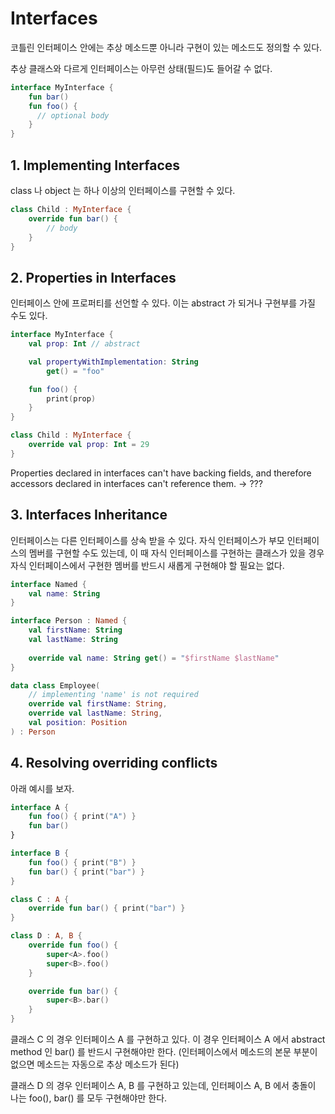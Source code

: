 # Interfaces

코틀린 인터페이스 안에는 추상 메소드뿐 아니라 구현이 있는 메소드도 정의할 수 있다.

추상 클래스와 다르게 인터페이스는 아무런 상태(필드)도 들어갈 수 없다.

 

```kotlin
interface MyInterface {
    fun bar()
    fun foo() {
      // optional body
    }
}
```

## 1. Implementing Interfaces

class 나 object 는 하나 이상의 인터페이스를 구현할 수 있다.

```kotlin
class Child : MyInterface {
    override fun bar() {
        // body
    }
}
```

## 2. Properties in Interfaces

인터페이스 안에 프로퍼티를 선언할 수 있다. 이는 abstract 가 되거나 구현부를 가질 수도 있다. 

```kotlin
interface MyInterface {
    val prop: Int // abstract

    val propertyWithImplementation: String
        get() = "foo"

    fun foo() {
        print(prop)
    }
}

class Child : MyInterface {
    override val prop: Int = 29
}
```

Properties declared in interfaces can't have backing fields, and therefore accessors declared in interfaces can't reference them. → ???

## 3. Interfaces Inheritance

인터페이스는 다른 인터페이스를 상속 받을 수 있다. 자식 인터페이스가 부모 인터페이스의 멤버를 구현할 수도 있는데, 이 때 자식 인터페이스를 구현하는 클래스가 있을 경우 자식 인터페이스에서 구현한 멤버를 반드시 새롭게 구현해야 할 필요는 없다.

```kotlin
interface Named {
    val name: String
}

interface Person : Named {
    val firstName: String
    val lastName: String
    
    override val name: String get() = "$firstName $lastName"
}

data class Employee(
    // implementing 'name' is not required
    override val firstName: String,
    override val lastName: String,
    val position: Position
) : Person
```

## 4. Resolving overriding conflicts

아래 예시를 보자.

```kotlin
interface A {
    fun foo() { print("A") }
    fun bar()
}

interface B {
    fun foo() { print("B") }
    fun bar() { print("bar") }
}

class C : A {
    override fun bar() { print("bar") }
}

class D : A, B {
    override fun foo() {
        super<A>.foo()
        super<B>.foo()
    }

    override fun bar() {
        super<B>.bar()
    }
}
```

클래스 C 의 경우 인터페이스 A 를 구현하고 있다. 이 경우 인터페이스 A 에서 abstract method 인 bar() 를 반드시 구현해야만 한다. (인터페이스에서 메소드의 본문 부분이 없으면 메소드는 자동으로 추상 메소드가 된다)

클래스 D 의 경우 인터페이스 A, B 를 구현하고 있는데, 인터페이스 A, B 에서 충돌이 나는 foo(), bar() 를 모두 구현해야만 한다.
